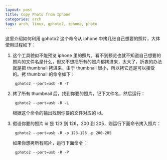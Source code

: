 ```yaml
---
layout: post
title: Copy Photo from Iphone
categories: arch
tags: arch, linux, gphoto2, iphone, photo
---
```


这里介绍如何利用 gphoto2 这个命令从 iphone 中拷几张自己想要的照片，大体使用过程如下：

1. 这个工具貌似不能预览 iphone 里的照片，看不到预览也就不知道自己想要的照片的文件名是什么，但又不想把所有的照片都拷进来，太大了，折衷的办法就是把 thumbnail 拷进来，由于 thumbnail 很小，所以拷它还是可以接受的。拷 thumbnail 的命令如下：

        gphoto2 --port=usb -R -T

2. 拷了所有 thumbnail 后，找到你要的照片，记下文件名，然后运行：

        gphoto2 --port=usb -R -L

    根据这个命令的输出找到你要的文件对应的 id。

3. 假设你要的照片 id 是 123 到 126，200 到 205，则运行下面命令拷入照片：

        gphoto2 --port=usb -R -p 123-126 -p 200-205

    如果你想拷所有照片，运行下面命令：

        gphoto2 --port=usb -R -P

